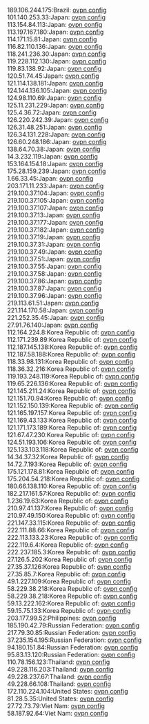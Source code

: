 189.106.244.175:Brazil: [ovpn config](vpn/189_106_244_175.ovpn)  
101.140.253.33:Japan: [ovpn config](vpn/101_140_253_33.ovpn)  
113.154.84.113:Japan: [ovpn config](vpn/113_154_84_113.ovpn)  
113.197.167.180:Japan: [ovpn config](vpn/113_197_167_180.ovpn)  
114.171.15.81:Japan: [ovpn config](vpn/114_171_15_81.ovpn)  
116.82.110.136:Japan: [ovpn config](vpn/116_82_110_136.ovpn)  
118.241.236.30:Japan: [ovpn config](vpn/118_241_236_30.ovpn)  
119.228.112.130:Japan: [ovpn config](vpn/119_228_112_130.ovpn)  
119.83.138.92:Japan: [ovpn config](vpn/119_83_138_92.ovpn)  
120.51.74.45:Japan: [ovpn config](vpn/120_51_74_45.ovpn)  
121.114.138.181:Japan: [ovpn config](vpn/121_114_138_181.ovpn)  
124.144.136.105:Japan: [ovpn config](vpn/124_144_136_105.ovpn)  
124.98.110.69:Japan: [ovpn config](vpn/124_98_110_69.ovpn)  
125.11.231.229:Japan: [ovpn config](vpn/125_11_231_229.ovpn)  
125.4.36.72:Japan: [ovpn config](vpn/125_4_36_72.ovpn)  
126.220.242.39:Japan: [ovpn config](vpn/126_220_242_39.ovpn)  
126.31.48.251:Japan: [ovpn config](vpn/126_31_48_251.ovpn)  
126.34.131.228:Japan: [ovpn config](vpn/126_34_131_228.ovpn)  
126.60.248.186:Japan: [ovpn config](vpn/126_60_248_186.ovpn)  
138.64.70.38:Japan: [ovpn config](vpn/138_64_70_38.ovpn)  
14.3.232.119:Japan: [ovpn config](vpn/14_3_232_119.ovpn)  
153.164.154.18:Japan: [ovpn config](vpn/153_164_154_18.ovpn)  
175.28.159.239:Japan: [ovpn config](vpn/175_28_159_239.ovpn)  
1.66.33.45:Japan: [ovpn config](vpn/1_66_33_45.ovpn)  
203.171.11.233:Japan: [ovpn config](vpn/203_171_11_233.ovpn)  
219.100.37.104:Japan: [ovpn config](vpn/219_100_37_104.ovpn)  
219.100.37.105:Japan: [ovpn config](vpn/219_100_37_105.ovpn)  
219.100.37.107:Japan: [ovpn config](vpn/219_100_37_107.ovpn)  
219.100.37.13:Japan: [ovpn config](vpn/219_100_37_13.ovpn)  
219.100.37.177:Japan: [ovpn config](vpn/219_100_37_177.ovpn)  
219.100.37.182:Japan: [ovpn config](vpn/219_100_37_182.ovpn)  
219.100.37.19:Japan: [ovpn config](vpn/219_100_37_19.ovpn)  
219.100.37.31:Japan: [ovpn config](vpn/219_100_37_31.ovpn)  
219.100.37.49:Japan: [ovpn config](vpn/219_100_37_49.ovpn)  
219.100.37.51:Japan: [ovpn config](vpn/219_100_37_51.ovpn)  
219.100.37.55:Japan: [ovpn config](vpn/219_100_37_55.ovpn)  
219.100.37.58:Japan: [ovpn config](vpn/219_100_37_58.ovpn)  
219.100.37.86:Japan: [ovpn config](vpn/219_100_37_86.ovpn)  
219.100.37.87:Japan: [ovpn config](vpn/219_100_37_87.ovpn)  
219.100.37.96:Japan: [ovpn config](vpn/219_100_37_96.ovpn)  
219.113.61.51:Japan: [ovpn config](vpn/219_113_61_51.ovpn)  
221.114.170.58:Japan: [ovpn config](vpn/221_114_170_58.ovpn)  
221.252.35.45:Japan: [ovpn config](vpn/221_252_35_45.ovpn)  
27.91.76.140:Japan: [ovpn config](vpn/27_91_76_140.ovpn)  
112.164.224.8:Korea Republic of: [ovpn config](vpn/112_164_224_8.ovpn)  
112.171.239.89:Korea Republic of: [ovpn config](vpn/112_171_239_89.ovpn)  
112.187.145.138:Korea Republic of: [ovpn config](vpn/112_187_145_138.ovpn)  
112.187.58.188:Korea Republic of: [ovpn config](vpn/112_187_58_188.ovpn)  
118.33.98.131:Korea Republic of: [ovpn config](vpn/118_33_98_131.ovpn)  
118.36.32.216:Korea Republic of: [ovpn config](vpn/118_36_32_216.ovpn)  
119.193.248.119:Korea Republic of: [ovpn config](vpn/119_193_248_119.ovpn)  
119.65.226.136:Korea Republic of: [ovpn config](vpn/119_65_226_136.ovpn)  
121.145.211.24:Korea Republic of: [ovpn config](vpn/121_145_211_24.ovpn)  
121.151.70.94:Korea Republic of: [ovpn config](vpn/121_151_70_94.ovpn)  
121.152.150.139:Korea Republic of: [ovpn config](vpn/121_152_150_139.ovpn)  
121.165.197.157:Korea Republic of: [ovpn config](vpn/121_165_197_157.ovpn)  
121.169.43.133:Korea Republic of: [ovpn config](vpn/121_169_43_133.ovpn)  
121.171.173.189:Korea Republic of: [ovpn config](vpn/121_171_173_189.ovpn)  
121.67.47.230:Korea Republic of: [ovpn config](vpn/121_67_47_230.ovpn)  
124.51.193.106:Korea Republic of: [ovpn config](vpn/124_51_193_106.ovpn)  
125.133.103.118:Korea Republic of: [ovpn config](vpn/125_133_103_118.ovpn)  
14.34.37.32:Korea Republic of: [ovpn config](vpn/14_34_37_32.ovpn)  
14.72.7.193:Korea Republic of: [ovpn config](vpn/14_72_7_193.ovpn)  
175.121.178.81:Korea Republic of: [ovpn config](vpn/175_121_178_81.ovpn)  
175.204.54.218:Korea Republic of: [ovpn config](vpn/175_204_54_218.ovpn)  
180.66.138.110:Korea Republic of: [ovpn config](vpn/180_66_138_110.ovpn)  
182.217.161.57:Korea Republic of: [ovpn config](vpn/182_217_161_57.ovpn)  
1.236.19.63:Korea Republic of: [ovpn config](vpn/1_236_19_63.ovpn)  
210.97.41.137:Korea Republic of: [ovpn config](vpn/210_97_41_137.ovpn)  
210.97.49.150:Korea Republic of: [ovpn config](vpn/210_97_49_150.ovpn)  
221.147.33.115:Korea Republic of: [ovpn config](vpn/221_147_33_115.ovpn)  
222.111.88.66:Korea Republic of: [ovpn config](vpn/222_111_88_66.ovpn)  
222.113.133.23:Korea Republic of: [ovpn config](vpn/222_113_133_23.ovpn)  
222.119.6.4:Korea Republic of: [ovpn config](vpn/222_119_6_4.ovpn)  
222.237.185.3:Korea Republic of: [ovpn config](vpn/222_237_185_3.ovpn)  
27.126.5.202:Korea Republic of: [ovpn config](vpn/27_126_5_202.ovpn)  
27.35.37.126:Korea Republic of: [ovpn config](vpn/27_35_37_126.ovpn)  
27.35.85.7:Korea Republic of: [ovpn config](vpn/27_35_85_7.ovpn)  
49.1.227.109:Korea Republic of: [ovpn config](vpn/49_1_227_109.ovpn)  
58.229.38.218:Korea Republic of: [ovpn config](vpn/58_229_38_218.ovpn)  
58.229.38.218:Korea Republic of: [ovpn config](vpn/58_229_38_218.ovpn)  
59.13.222.162:Korea Republic of: [ovpn config](vpn/59_13_222_162.ovpn)  
59.15.75.133:Korea Republic of: [ovpn config](vpn/59_15_75_133.ovpn)  
203.177.99.52:Philippines: [ovpn config](vpn/203_177_99_52.ovpn)  
185.190.42.79:Russian Federation: [ovpn config](vpn/185_190_42_79.ovpn)  
217.79.30.85:Russian Federation: [ovpn config](vpn/217_79_30_85.ovpn)  
37.235.154.195:Russian Federation: [ovpn config](vpn/37_235_154_195.ovpn)  
94.180.151.84:Russian Federation: [ovpn config](vpn/94_180_151_84.ovpn)  
95.83.13.120:Russian Federation: [ovpn config](vpn/95_83_13_120.ovpn)  
110.78.156.123:Thailand: [ovpn config](vpn/110_78_156_123.ovpn)  
49.228.116.203:Thailand: [ovpn config](vpn/49_228_116_203.ovpn)  
49.228.237.67:Thailand: [ovpn config](vpn/49_228_237_67.ovpn)  
49.228.66.108:Thailand: [ovpn config](vpn/49_228_66_108.ovpn)  
172.110.224.104:United States: [ovpn config](vpn/172_110_224_104.ovpn)  
81.28.5.35:United States: [ovpn config](vpn/81_28_5_35.ovpn)  
27.72.73.79:Viet Nam: [ovpn config](vpn/27_72_73_79.ovpn)  
58.187.92.64:Viet Nam: [ovpn config](vpn/58_187_92_64.ovpn)  
